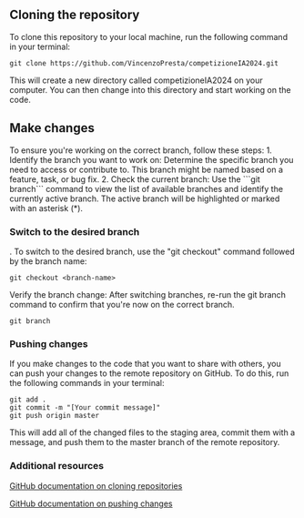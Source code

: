 <h2>Cloning the repository</h2>

To clone this repository to your local machine, run the following command in your terminal:

```git clone https://github.com/VincenzoPresta/competizioneIA2024.git```

This will create a new directory called competizioneIA2024 on your computer. You can then change into this directory and start working on the code.

<h2>Make changes</h2>
To ensure you're working on the correct branch, follow these steps:
  1. Identify the branch you want to work on: Determine the specific branch you need to access or contribute to. This branch might be named based on a feature, task, or bug fix.
  2. Check the current branch: Use the ```git branch``` command to view the list of available branches and identify the currently active branch. The active branch will be highlighted or marked with an asterisk (*).

<h3>Switch to the desired branch</h3>. 
To switch to the desired branch, use the "git checkout" command followed by the branch name:

```git checkout <branch-name>```

Verify the branch change: After switching branches, re-run the git branch command to confirm that you're now on the correct branch.

```git branch```

<h3>Pushing changes</h3>  
If you make changes to the code that you want to share with others, you can push your changes to the remote repository on GitHub. To do this, run the following commands in your terminal:

```
git add .
git commit -m "[Your commit message]"
git push origin master
```
This will add all of the changed files to the staging area, commit them with a message, and push them to the master branch of the remote repository.

<h3>Additional resources</h3>

[GitHub documentation on cloning repositories](https://docs.github.com/en/repositories/creating-and-managing-repositories/cloning-a-repository)

[GitHub documentation on pushing changes](https://docs.github.com/en/desktop/making-changes-in-a-branch/pushing-changes-to-github-from-github-desktop#about-pushing-changes-to-github)

